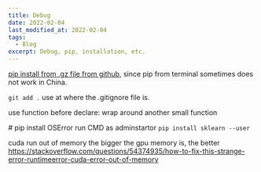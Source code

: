 ```yaml
---
title: Debug
date: 2022-02-04
last_modified_at: 2022-02-04
tags:
  - Blog
excerpt: Debug, pip, installation, etc.
---
```


[pip install from .gz file from github](https://blog.csdn.net/Fitz1318/article/details/119716339), since pip from terminal sometimes does not work in China.

``git add .`` use at where the .gitignore file is.

use function before declare: wrap around another small function

\# pip install OSError
run CMD as adminstartor
``pip install sklearn --user``

cuda run out of memory
the bigger the gpu memory is, the better
https://stackoverflow.com/questions/54374935/how-to-fix-this-strange-error-runtimeerror-cuda-error-out-of-memory
